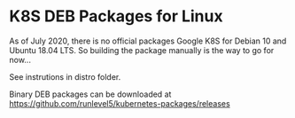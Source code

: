 # K8S DEB Packages for Linux

As of July 2020, there is no official packages Google K8S for Debian 10 and Ubuntu 18.04 LTS. So building the package manually is the way to go for now...

See instrutions in distro folder.

Binary DEB packages can be downloaded at https://github.com/runlevel5/kubernetes-packages/releases
